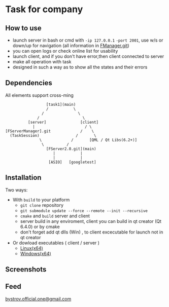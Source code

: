 # Task for company
## How to use

- launch server in bash or cmd with `-ip 127.0.0.1` `-port 2001`, use w/s or down/up for navigation (all information in [FManager.git](https://github.com/ArtemBystrovOfficial/FManager))
- you can open logs or check online list for usability
- launch client, and if you don't have error,then client connected to server
- make all operation with task
- designed in such a way as to show all the states and their errors

## Dependencies
All elements support cross-ming
```git
                  [task1](main)
                  /           \
                /               \
              /                   \
          [server]               [client]
            |                      / \
[FServerManager].git             /    \
  (TaskSession)                /       \
               \             /       [QML / Qt Libs(6.2+)]
                \          /
                  [FServer2.0.git](main)
                     |           |
                     |           |
                   [ASIO]   [googletest]
```

## Installation

Two ways:
- With `build` to your platform
  - `git clone` repository
  - `git submodule update --force --remote --init --recursive`
  - `cmake` and `build` server and client
  - server build in any enviroment, client you can build in qt creator (Qt 6.4.0) or by cmake
  - don't forget add qt dlls (Win) , to client excecutable for launch not in qt creator
- Or dowload executables ( client / server )
  - [Linux(x64)](https://drive.google.com/drive/folders/1SCg0zZtYdAG-fSqRu0q5NHu_OcZUkzB1?usp=sharing)
  - [Windows(x64)](https://drive.google.com/drive/folders/18ctuBu1KJAtAOGSUTMAXnyGdDNWiSVkj?usp=sharing)

## Screenshots

## Feed

bystrov.official.one@gmail.com
